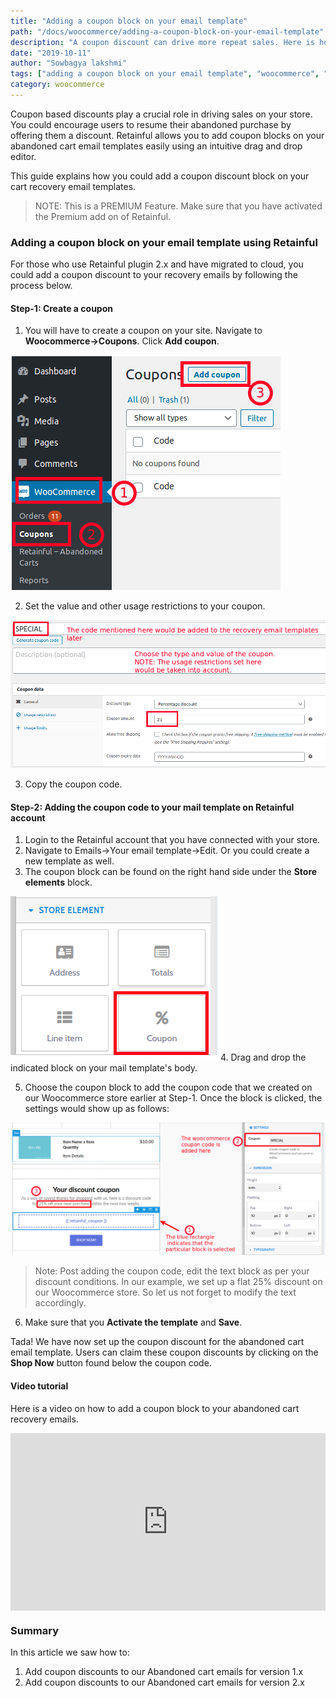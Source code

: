 ```yaml
---
title: "Adding a coupon block on your email template"
path: "/docs/woocommerce/adding-a-coupon-block-on-your-email-template"
description: "A coupon discount can drive more repeat sales. Here is how you could add coupons to your abandoned cart emails."
date: "2019-10-11"
author: "Sowbagya lakshmi"
tags: ["adding a coupon block on your email template", "woocommerce", "abandoned cart emails"]
category: woocommerce
---
```


Coupon based discounts play a crucial role in driving sales on your store. You could encourage users to resume their abandoned purchase by offering them a discount.
Retainful allows you to add coupon blocks on your abandoned cart email templates easily using an intuitive drag and drop editor. 

This guide explains how you could add a coupon discount block on your cart recovery email templates.

> NOTE: This is a PREMIUM Feature. Make sure that you have activated the Premium add on of Retainful.

### Adding a coupon block on your email template using Retainful

For those who use Retainful plugin 2.x and have migrated to cloud, you could add a coupon discount to your recovery emails by following the process below.

#### Step-1: Create a coupon

1. You will have to create a coupon on your site. Navigate to **Woocommerce->Coupons**. Click **Add coupon**.

![Add new coupon](../../images/docs/adding-a-coupon-block-to-abandoned-cart-templates/add-new-coupon.png)

2. Set the value and other usage restrictions to your coupon.

![Coupon configured](../../images/docs/adding-a-coupon-block-to-abandoned-cart-templates/configuring-coupon.png)


3. Copy the coupon code.

#### Step-2: Adding the coupon code to your mail template on Retainful account

1. Login to the Retainful account that you have connected with your store.
2. Navigate to Emails->Your email template->Edit. Or you could create a new template as well. 
3. The coupon block can be found on the right hand side under the **Store elements** block.

![Coupon block](../../images/docs/adding-a-coupon-block-to-abandoned-cart-templates/coupon-block.png)
4. Drag and drop the indicated block on your mail template's body.

5. Choose the coupon block to add the coupon code that we created on our Woocommerce store earlier at Step-1. Once the block is clicked, the settings would show up as follows:

![Adding the coupon code](../../images/docs/adding-a-coupon-block-to-abandoned-cart-templates/adding-coupon-code.png)

> Note: Post adding the coupon code, edit the text block as per your discount conditions. In our example, we set up a flat 25% discount on our Woocommerce store. So let us not forget to modify the text accordingly.

6. Make sure that you **Activate the template** and **Save**.

Tada! We have now set up the coupon discount for the abandoned cart email template. Users can claim these coupon discounts by clicking on the **Shop Now** button found below the coupon code.

#### Video tutorial

Here is a video on how to add a coupon block to your abandoned cart recovery emails.

<div style="position: relative; padding-bottom: 56.25%; height: 0;"><iframe src="https://www.loom.com/embed/1e99048fceab4b27ab0b9941334f01b3" frameborder="0" webkitallowfullscreen mozallowfullscreen allowfullscreen style="position: absolute; top: 0; left: 0; width: 100%; height: 100%;"></iframe></div>

### Summary

In this article we saw how to:
1) Add coupon discounts to our Abandoned cart emails for version 1.x
2) Add coupon discounts to our Abandoned cart emails for version 2.x
